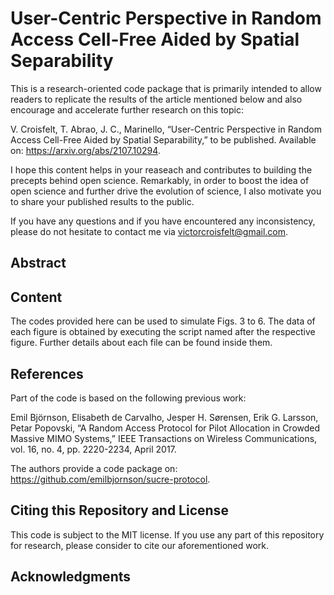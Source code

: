 # User-Centric Perspective in Random Access Cell-Free Aided by Spatial Separability
This is a research-oriented code package that is primarily intended to allow readers to replicate the results of the article mentioned below and also encourage and accelerate further research on this topic:

V. Croisfelt, T. Abrao, J. C., Marinello, “User-Centric Perspective in Random Access Cell-Free Aided by Spatial Separability,” to be published. Available on: https://arxiv.org/abs/2107.10294.

I hope this content helps in your reaseach and contributes to building the precepts behind open science. Remarkably, in order to boost the idea of open science and further drive the evolution of science, I also motivate you to share your published results to the public.

If you have any questions and if you have encountered any inconsistency, please do not hesitate to contact me via victorcroisfelt@gmail.com.

## Abstract


## Content
The codes provided here can be used to simulate Figs. 3 to 6. The data of each figure is obtained by executing the script named after the respective figure. Further details about each file can be found inside them.

## References
Part of the code is based on the following previous work:

Emil Björnson, Elisabeth de Carvalho, Jesper H. Sørensen, Erik G. Larsson, Petar Popovski, “A Random Access Protocol for Pilot Allocation in Crowded Massive MIMO Systems,” IEEE Transactions on Wireless Communications, vol. 16, no. 4, pp. 2220-2234, April 2017.

The authors provide a code package on: https://github.com/emilbjornson/sucre-protocol.

## Citing this Repository and License
This code is subject to the MIT license. If you use any part of this repository for research, please consider to cite our aforementioned work.

## Acknowledgments


